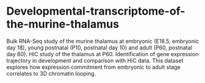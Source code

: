 # Developmental-transcriptome-of-the-murine-thalamus
Bulk RNA-Seq study of the murine thalamus at embryonic (E18.5, embryonic day 18), young postnatal (P10, postnatal day 10) and adult (P60, postnatal day 60). HiC study of the thalamus at P60. Identification of gene expression trajectory in development and comparison with HiC data. This dataset explores how expression commitment from embryonic to adult stage correlates to 3D chromatin looping. 
